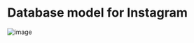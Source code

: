 # Database model for Instagram

![image](https://github.com/robmab/Instagram_data_modeling/assets/56076087/53b7eca6-c004-4b9c-a9e1-ef17046eb2d5)



